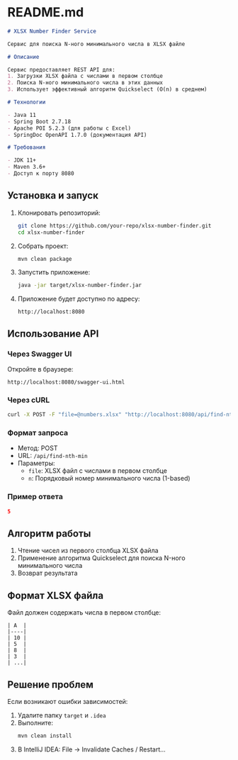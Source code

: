 # README.md

```markdown
# XLSX Number Finder Service

Сервис для поиска N-ного минимального числа в XLSX файле

# Описание

Сервис предоставляет REST API для:
1. Загрузки XLSX файла с числами в первом столбце
2. Поиска N-ного минимального числа в этих данных
3. Использует эффективный алгоритм Quickselect (O(n) в среднем)

# Технологии

- Java 11
- Spring Boot 2.7.18
- Apache POI 5.2.3 (для работы с Excel)
- SpringDoc OpenAPI 1.7.0 (документация API)

# Требования

- JDK 11+
- Maven 3.6+
- Доступ к порту 8080
   ```
## Установка и запуск

1. Клонировать репозиторий:
   ```bash
   git clone https://github.com/your-repo/xlsx-number-finder.git
   cd xlsx-number-finder


2. Собрать проект:
   ```bash
   mvn clean package
   ```

3. Запустить приложение:
   ```bash
   java -jar target/xlsx-number-finder.jar
   ```

4. Приложение будет доступно по адресу:
   ```
   http://localhost:8080
   ```

## Использование API

### Через Swagger UI
Откройте в браузере:
```
http://localhost:8080/swagger-ui.html
```

### Через cURL
```bash
curl -X POST -F "file=@numbers.xlsx" "http://localhost:8080/api/find-nth-min?n=3"
```

### Формат запроса
- Метод: POST
- URL: `/api/find-nth-min`
- Параметры:
    - `file`: XLSX файл с числами в первом столбце
    - `n`: Порядковый номер минимального числа (1-based)

### Пример ответа
```json
5
```

## Алгоритм работы

1. Чтение чисел из первого столбца XLSX файла
2. Применение алгоритма Quickselect для поиска N-ного минимального числа
3. Возврат результата

## Формат XLSX файла

Файл должен содержать числа в первом столбце:
```
| A  |
|----|
| 10 |
| 5  |
| 8  |
| 3  |
| ...|
```

## Решение проблем

Если возникают ошибки зависимостей:
1. Удалите папку `target` и `.idea`
2. Выполните:
   ```bash
   mvn clean install
   ```
3. В IntelliJ IDEA: File → Invalidate Caches / Restart...
